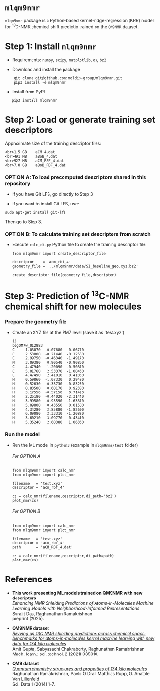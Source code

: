 # `mlqm9nmr`

`mlqm9nmr` package is a Python-based kernel-ridge-regression (KRR) model for <sup>13</sup>C-NMR chemical shift predictio trained on the `QM9NMR` dataset. 

# Step 1: Install `mlqm9nmr` 

- Requirements: `numpy`, `scipy`, `matplotlib`, `os`, `bz2`

- Download and install the package
```
    git clone git@github.com:moldis-group/mlqm9nmr.git
    pip3 install -e mlqm9nmr
```
- Install from PyPI
```
   pip3 install mlqm9nmr
```

# Step 2: Load or generate training set descriptors

Approximate size of the training descriptor files:
```
<br>1.5 GB    aCM_4.dat
<br>491 MB    aBoB_4.dat
<br>927 MB    aCM_RBF_4.dat
<br>7.0 GB    aBoB_RBF_4.dat
```

### OPTION A: To load precomputed descriptors shared in this repository 

- If you have Git LFS, go directly to Step 3 <br>

- If you want to install Git LFS, use:
```
sudo apt-get install git-lfs
```
Then go to Step 3.

### OPTION B: To calculate training set descriptors from scratch 

- Execute `calc_di.py` Python file to create the training descriptor file:

    ```
    from mlqm9nmr import create_descriptor_file

    descriptor    = 'acm_rbf_4' 
    geometry_file = '../mlqm9nmr/data/SI_baseline_geo.xyz.bz2'

    create_descriptor_file(geometry_file,descriptor)
    ```
    

    

# Step 3: Prediction of <sup>13</sup>C-NMR chemical shift for new molecules

### Prepare the geometry file

- Create an XYZ file at the PM7 level (save it as 'test.xyz')
    ```
    18
    bigQM7w_012883
    C     1.03070  -0.07680   0.06770  
    C     2.53800  -0.21440  -0.12550  
    C     2.99750  -0.46340  -1.49170  
    N     3.09380   0.90540  -0.90860  
    C     4.47940   1.20090  -0.50870  
    C     5.01760   2.53370  -1.00430  
    C     4.47490   2.41010   0.41050  
    H     0.59860  -1.07330   0.29480  
    H     0.52630   0.33730  -0.83250  
    H     0.83500   0.60170   0.92380  
    H     3.17550  -0.57150   0.71420  
    H     2.25180  -0.44020  -2.31440  
    H     3.99580  -0.93590  -1.63370  
    H     5.09800   0.43550   0.01500  
    H     4.34280   2.85880  -1.82600  
    H     6.09080   2.33310  -1.20820  
    H     3.60210   3.09770   0.43410  
    H     5.35240   2.60380   1.06330
    ```

### Run the model
- Run the ML model in `python3` (example in `mlqm9nmr/test` folder)

    ###### For OPTION A
    ```
    from mlqm9nmr import calc_nmr
    from mlqm9nmr import plot_nmr

    filename   = 'test.xyz'
    descriptor = 'acm_rbf_4'

    cs = calc_nmr(filename,descriptor,di_path='bz2')
    plot_nmr(cs)
    ```

    ###### For OPTION B
    ```
    from mlqm9nmr import calc_nmr
    from mlqm9nmr import plot_nmr

    filename   = 'test.xyz'
    descriptor = 'acm_rbf_4'
    path       = 'aCM_RBF_4.dat'

    cs = calc_nmr(filename,descriptor,di_path=path)
    plot_nmr(cs)
    ```



# References
- **This work presenting ML models trained on QM9NMR with new descriptors**    
  *Enhancing NMR Shielding Predictions of Atoms-in-Molecules Machine Learning Models with Neighborhood-Informed Representations*
<br>Surajit Das, Raghunathan Ramakrishnan
<br>preprint (2025).  

- **QM9NMR dataset**     
  [*Revving up 13C NMR shielding predictions across chemical space: benchmarks for atoms-in-molecules kernel machine learning with new data for 134 kilo molecules*](https://doi.org/10.1088/2632-2153/abe347)
<br>Amit Gupta, Sabyasachi Chakraborty, Raghunathan Ramakrishnan
<br>Mach. learn.: sci. technol. 2 (2021) 035010. 

- **QM9 dataset**     
  [*Quantum chemistry structures and properties of 134 kilo molecules*](https://doi.org/10.1038/sdata.2014.22)
<br>Raghunathan Ramakrishnan, Pavlo O Dral, Matthias Rupp,  O. Anatole Von Lilienfeld
<br>Sci. Data 1 (2014) 1-7.

   
